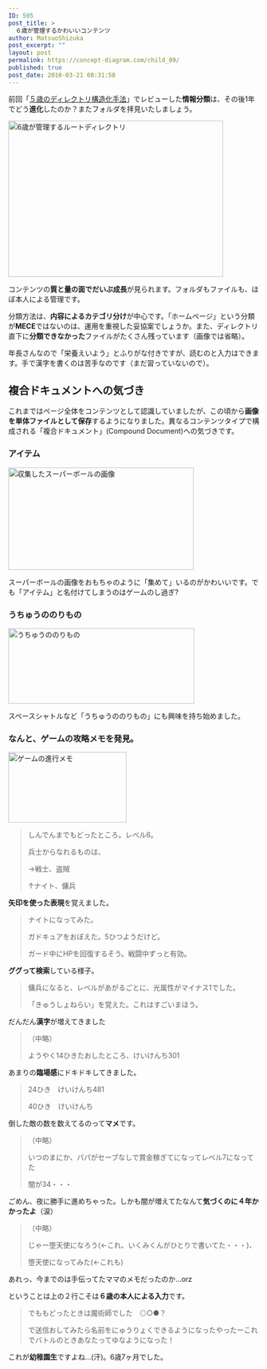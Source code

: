 ```yaml
---
ID: 595
post_title: >
  ６歳が管理するかわいいコンテンツ
author: MatsuoShizuka
post_excerpt: ""
layout: post
permalink: https://concept-diagram.com/child_09/
published: true
post_date: 2010-03-21 08:31:58
---
```

前回「<a href="https://makoto-shimizu.com/private-blog/child/child_08/">５歳のディレクトリ構造化手法</a>」でレビューした<b>情報分類</b>は、その後1年でどう<b>進化</b>したのか？またフォルダを拝見いたしましょう。

<span class="img4cmsia" title="ia-kid/193-folder-2006,431,313,,click"><a class="highslide" href="http://www.penchan.com/mak/img/ia-kid/193-folder-2006.png"><img src="http://www.penchan.com/mak/img/ia-kid/193-folder-2006.png" alt="6歳が管理するルートディレクトリ" width="431" height="313" /></a></span>

コンテンツの<b>質と量の面でだいぶ成長</b>が見られます。フォルダもファイルも、ほぼ本人による管理です。

分類方法は、<b>内容によるカテゴリ分け</b>が中心です。「ホームページ」という分類が<b>MECE</b>ではないのは、運用を重視した妥協案でしょうか。また、ディレクトリ直下に<b>分類できなかった</b>ファイルがたくさん残っています（画像では省略）。

年長さんなので「栄養えいよう」とふりがな付きですが、読むのと入力はできます。手で漢字を書くのは苦手なのです（まだ習っていないので）。
<h2>複合ドキュメントへの気づき</h2>
これまではページ全体をコンテンツとして認識していましたが、この頃から<b>画像を単体ファイルとして保存</b>するようになりました。異なるコンテンツタイプで構成される「複合ドキュメント」(Compound Document)への気づきです。
<h3>アイテム</h3>
<span class="img4cmsia" title="ia-kid/193-folder-2006-ball,372,205,,"><img src="http://www.penchan.com/mak/img/ia-kid/193-folder-2006-ball.png" alt="収集したスーパーボールの画像" width="372" height="205" /></span>

スーパーボールの画像をおもちゃのように「集めて」いるのがかわいいです。でも「アイテム」と名付けてしまうのはゲームのし過ぎ?
<h3>うちゅうののりもの</h3>
<span class="img4cmsia" title="ia-kid/193-folder-2006-space,373,151,,"><img src="http://www.penchan.com/mak/img/ia-kid/193-folder-2006-space.png" alt="うちゅうののりもの" width="373" height="151" /></span>

スペースシャトルなど「うちゅうののりもの」にも興味を持ち始めました。
<h3>なんと、ゲームの攻略メモを発見。</h3>
<span class="img4cmsia" title="ia-kid/193-folder-2006-game,237,141,,"><img src="http://www.penchan.com/mak/img/ia-kid/193-folder-2006-game.png" alt="ゲームの進行メモ" width="237" height="141" /></span>
<blockquote>しんでんまでもどったところ。レベル6。

兵士からなれるものは、

→戦士、盗賊

↑ナイト、傭兵</blockquote>
<b>矢印を使った表現</b>を覚えました。
<blockquote>ナイトになってみた。

ガドキュアをおぼえた。5ひつようだけど。

ガード中にHPを回復するそう。戦闘中ずっと有効。</blockquote>
<b>ググって検索</b>している様子。
<blockquote>傭兵になると、レベルがあがるごとに、光属性がマイナス1でした。

「きゅうしょねらい」を覚えた。これはすごいまほう。</blockquote>
だんだん<b>漢字</b>が増えてきました
<blockquote>（中略）

ようやく14ひきたおしたところ、けいけんち301</blockquote>
あまりの<b>臨場感</b>にドキドキしてきました。
<blockquote>24ひき　けいけんち481

40ひき　けいけんち</blockquote>
倒した敵の数を数えてるのって<b>マメ</b>です。
<blockquote>（中略）

いつのまにか、パパがセーブなしで賞金稼ぎてになってレベル7になってた

闇が34・・・</blockquote>
ごめん、夜に勝手に進めちゃった。しかも闇が増えてたなんて<b>気づくのに４年かかったよ</b>（涙）
<blockquote>（中略）

じゃー堕天使になろう(←これ、いくみくんがひとりで書いてた・・・)、

堕天使になってみた(←これも)</blockquote>
あれっ、今までのは手伝ってたママのメモだったのか...orz

ということは上の２行こそは<b>６歳の本人による入力</b>です。
<blockquote>でももどったときは魔術師でした　◎○●？

で送信おしてみたら名前をにゅうりょくできるようになったやったーこれでバトルのときあなたってゆなようになった！</blockquote>
これが<b>幼稚園生</b>ですよね...(汗)。6歳7ヶ月でした。